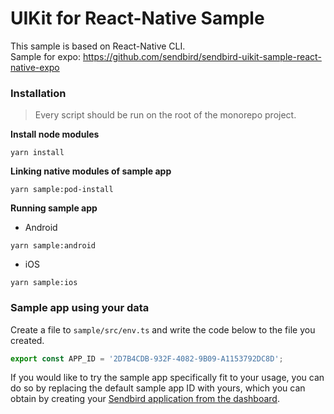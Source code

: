 # UIKit for React-Native Sample

This sample is based on React-Native CLI. <br/>
Sample for expo: https://github.com/sendbird/sendbird-uikit-sample-react-native-expo

### Installation

> Every script should be run on the root of the monorepo project.

**Install node modules**

```shell
yarn install
```

**Linking native modules of sample app**

```shell
yarn sample:pod-install
```

**Running sample app**

- Android

```shell
yarn sample:android
```

- iOS

```shell
yarn sample:ios
```

### Sample app using your data

Create a file to `sample/src/env.ts` and write the code below to the file you created.

```ts
export const APP_ID = '2D7B4CDB-932F-4082-9B09-A1153792DC8D';
```

If you would like to try the sample app specifically fit to your usage, you can do so by replacing the default sample app ID with yours, which you can obtain by creating your [Sendbird application from the dashboard](https://dashboard.sendbird.com/).

